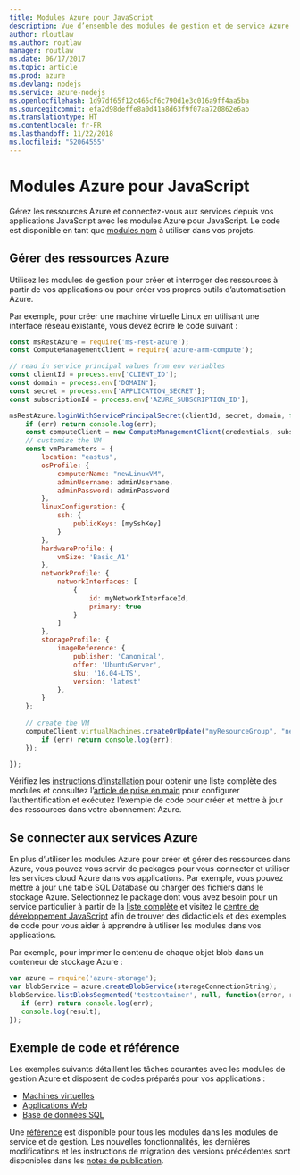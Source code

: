 ```yaml
---
title: Modules Azure pour JavaScript
description: Vue d’ensemble des modules de gestion et de service Azure pour JavaScript
author: rloutlaw
ms.author: routlaw
manager: routlaw
ms.date: 06/17/2017
ms.topic: article
ms.prod: azure
ms.devlang: nodejs
ms.service: azure-nodejs
ms.openlocfilehash: 1d97df65f12c465cf6c790d1e3c016a9ff4aa5ba
ms.sourcegitcommit: efa2d98deffe8a0d41a8d63f9f07aa720862e6ab
ms.translationtype: HT
ms.contentlocale: fr-FR
ms.lasthandoff: 11/22/2018
ms.locfileid: "52064555"
---
```

# <a name="azure-modules-for-javascript"></a>Modules Azure pour JavaScript

Gérez les ressources Azure et connectez-vous aux services depuis vos applications JavaScript avec les modules Azure pour JavaScript. Le code est disponible en tant que [modules npm](node-sdk-azure-install.md) à utiliser dans vos projets. 

## <a name="manage-azure-resources"></a>Gérer des ressources Azure

Utilisez les modules de gestion pour créer et interroger des ressources à partir de vos applications ou pour créer vos propres outils d’automatisation Azure. 

Par exemple, pour créer une machine virtuelle Linux en utilisant une interface réseau existante, vous devez écrire le code suivant :

```javascript
const msRestAzure = require('ms-rest-azure');
const ComputeManagementClient = require('azure-arm-compute');

// read in service principal values from env variables
const clientId = process.env['CLIENT_ID'];
const domain = process.env['DOMAIN'];
const secret = process.env['APPLICATION_SECRET'];
const subscriptionId = process.env['AZURE_SUBSCRIPTION_ID'];

msRestAzure.loginWithServicePrincipalSecret(clientId, secret, domain, function (err, credentials, subscriptions) {
    if (err) return console.log(err);
    const computeClient = new ComputeManagementClient(credentials, subscriptionId);
    // customize the VM 
    const vmParameters = {
        location: "eastus",
        osProfile: {
            computerName: "newLinuxVM",
            adminUsername: adminUsername,
            adminPassword: adminPassword
        },
        linuxConfiguration: {
            ssh: {
                publicKeys: [mySshKey]
            }
        },
        hardwareProfile: {
            vmSize: 'Basic_A1'
        },
        networkProfile: {
            networkInterfaces: [
                {
                    id: myNetworkInterfaceId,
                    primary: true
                }
            ]
        },
        storageProfile: {
            imageReference: {
                publisher: 'Canonical',
                offer: 'UbuntuServer',
                sku: '16.04-LTS',
                version: 'latest'
            },
        }
    };
 
    // create the VM
    computeClient.virtualMachines.createOrUpdate("myResourceGroup", "newLinuxVM", vmParameters, function (err, data) {
        if (err) return console.log(err);
    });

});
```

Vérifiez les [instructions d’installation](node-sdk-azure-install.md) pour obtenir une liste complète des modules et consultez l’[article de prise en main](node-sdk-azure-get-started.md) pour configurer l’authentification et exécutez l’exemple de code pour créer et mettre à jour des ressources dans votre abonnement Azure. 

## <a name="connect-to-azure-services"></a>Se connecter aux services Azure

En plus d’utiliser les modules Azure pour créer et gérer des ressources dans Azure, vous pouvez vous servir de packages pour vous connecter et utiliser les services cloud Azure dans vos applications. Par exemple, vous pouvez mettre à jour une table SQL Database ou charger des fichiers dans le stockage Azure. Sélectionnez le package dont vous avez besoin pour un service particulier à partir de la [liste complète](node-sdk-azure-install.md) et visitez le [centre de développement JavaScript](https://azure.microsoft.com/develop/nodejs/) afin de trouver des didacticiels et des exemples de code pour vous aider à apprendre à utiliser les modules dans vos applications.

Par exemple, pour imprimer le contenu de chaque objet blob dans un conteneur de stockage Azure :

```javascript
var azure = require('azure-storage');
var blobService = azure.createBlobService(storageConnectionString);
blobService.listBlobsSegmented('testcontainer', null, function(error, result, response) {
   if (err) return console.log(err);
   console.log(result);
});
```

## <a name="sample-code-and-reference"></a>Exemple de code et référence

Les exemples suivants détaillent les tâches courantes avec les modules de gestion Azure et disposent de codes préparés pour vos applications :

- [Machines virtuelles](node-samples-services-compute.md)
- [Applications Web](node-samples-services-web-and-mobile.md)
- [Base de données SQL](node-samples-services-database.md)
   
Une [référence](https://docs.microsoft.com/javascript/api) est disponible pour tous les modules dans les modules de service et de gestion. Les nouvelles fonctionnalités, les dernières modifications et les instructions de migration des versions précédentes sont disponibles dans les [notes de publication](https://github.com/Azure/azure-sdk-for-node/releases).